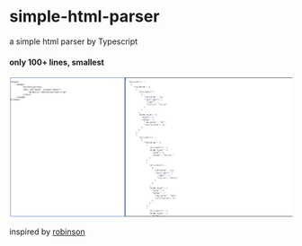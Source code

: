 # simple-html-parser
a simple html parser by Typescript

#### only 100+ lines, smallest

![alt demo](public/demo.png)

inspired by [robinson](https://github.com/mbrubeck/robinson/)